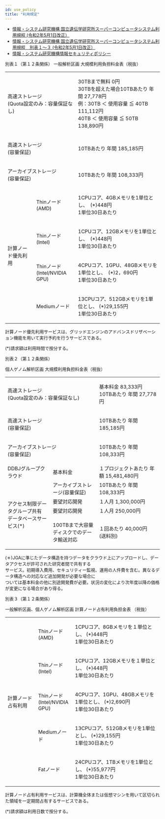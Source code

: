 ```yaml
---
id: use_policy
title: "利用規定"
---
```



- [情報・システム研究機構 国立遺伝学研究所スーパーコンピュータシステム利用規程 (令和2年5月1日改正）](/pdf/nigsc_use_policy.pdf)
- [情報・システム研究機構 国立遺伝学研究所スーパーコンピュータシステム利用規程　別表１〜３ (令和2年5月1日改正）](/pdf/tables_of_nigsc_use_policy.pdf)
- [情報・システム研究機構情報セキュリティポリシー](/pdf/ROIS_security_policy.pdf)


別表１（第１２条関係）
一般解析区画 大規模利用負担料金表（税抜）

<table>
	<tbody>
		<tr>
			<td colspan="2"><p>高速ストレージ<br>(Quota設定のみ：容量保証なし)</p></td>
			<td><p>30TBまで無料 0円<br>
			30TBを超えた場合10TBあたり 年間 27,778円<br>
			例：30TB ＜ 使用容量 ≦ 40TB 111,112円<br>
			    40TB ＜ 使用容量 ≦ 50TB 138,890円</p></td>
		</tr>
		<tr>
			<td colspan="2"><p>高速ストレージ<br>(容量保証)</p></td>
			<td>10TBあたり 年間 185,185円</td>
		</tr>
		<tr>
			<td colspan="2"><p>アーカイブストレージ<br>(容量保証)</p></td>
			<td>10TBあたり 年間 108,333円</td>
		</tr>
		<tr>
			<td rowspan="4">計算ノード優先利用</td>
			<td><p>Thinノード<br>(AMD)</p></td>
			<td><p>1CPUコア、4GBメモリを1単位とし、　(*)448円<br>1単位30日あたり</p></td>
		</tr>
		<tr>
			<td><p>Thinノード<br>(Intel)</p></td>
			<td><p>1CPUコア、12GBメモリを1単位とし、　(*)448円<br>1単位30日あたり</p></td>
		</tr>
		<tr>
			<td><p>Thinノード<br>(Intel/NVIDIA GPU)</p></td>
			<td><p>4CPUコア、1GPU、48GBメモリを1単位とし、　(*)2，690円<br>1単位30日あたり</p></td>
		</tr>
		<tr>
			<td>Mediumノード</td>
			<td><p>13CPUコア、512GBメモリを1単位とし、 (*)29,155円<br>1単位30日あたり</p></td>
		</tr>
	</tbody>
</table>

計算ノード優先利用サービスは、グリッドエンジンのアドバンスドリザベーション機能を用いて実行予約を行うサービスである。

(*)請求額は利用時間で按分する。


別表２（第１２条関係）

個人ゲノム解析区画 大規模利用負担料金表（税抜）

<table>
	<tbody>
		<tr>
			<td colspan="2"><p>高速ストレージ<br>(Quota設定のみ：容量保証なし)</p></td>
			<td><p>基本料金 83,333円<br>10TBあたり 年間 27,778円</p></td>
		</tr>
		<tr>
			<td colspan="2"><p>高速ストレージ<br>(容量保証)</p></td>
			<td>10TBあたり 年間 185,185円</td>
		</tr>
		<tr>
			<td colspan="2"><p>アーカイブストレージ<br>(容量保証)</p></td>
			<td>10TBあたり 年間 108,333円</td>
		</tr>
		<tr>
			<td>DDBJグループクラウド</td>
			<td>基本料金</td>
			<td>１プロジェクトあたり 年額 15,481,480円</td>
		</tr>
		<tr>
			<td rowspan="4"><p>アクセス制限データグループ共有<br>データベースサービス(*)</p></td>
			<td>アーカイブストレージ(容量保証)</td>
			<td>10TBあたり 年間 108,333円</td>
		</tr>
		<tr>
			<td>要望対応開発</td>
			<td>１人月 1,300,000円</td>
		</tr>
		<tr>
			<td>要望対応開発</td>
			<td>１人月 250,000円</td>
		</tr>
		<tr>
			<td><p>100TBまで大容量<br>ディスクでのデー<br>タ輸送対応</p></td>
			<td><p>１回あたり 40,000円<br>(送料別)</p></td>
		</tr>
	</tbody>
</table>

<p>(＊)JGAに準じたデータ構造を持つデータをクラウド上にアップロードし、データアクセスが許可された研究者間で共有する<br>
サービス。初期導入費用、セキュリティー監視、運用の人件費を含む。異なるデータ構造への対応など追加開発が必要な場合に<br>
ついては基本料金の他に別途開発費が必要。状況の変化により次年度以降の価格が変更になる場合があり得る。</p>


別表３（第１２条関係）

一般解析区画、個人ゲノム解析区画 計算ノード占有利用負担金表 （税抜）

<table>
	<tbody>
		<tr>
			<td rowspan="5">計算ノード占有利用</td>
			<td><p>Thinノード<br>(AMD)</p></td>
			<td><p>1CPUコア、8GBメモリを１単位とし、 (*)448円<br>1単位30日あたり</p></td>
		</tr>
		<tr>
			<td><p>Thinノード<br>(Intel)</o></td>
			<td><p>1CPUコア、12GBメモリを１単位とし、 (*)448円<br>1単位30日あたり</p></td>
		</tr>
		<tr>
			<td><p>Thinノード<br>(Intel/NVIDIA<br>GPU)</p></td>
			<td><p>4CPUコア、1GPU、48GBメモリを1単位とし、 (*)2,690円<br>1単位30日あたり</p></td>
		</tr>
		<tr>
			<td>Mediumノード</td>
			<td><p>13CPUコア、512GBメモリを1単位とし、 (*)29,155円<br>1単位30日あたり</p></td>
		</tr>
		<tr>
			<td>Fatノード</td>
			<td><p>24CPUコア、1TBメモリを1単位とし、 (*)55,977円<br>1単位30日あたり</p></td>
		</tr>
	</tbody>
</table>

計算ノード占有利用サービスは、計算機全体または仮想マシンを用いて区切られた領域を一定期間占有するサービスである。

(*)請求額は利用日数で按分する。

